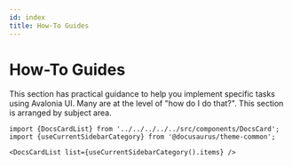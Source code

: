 ```yaml
---
id: index
title: How-To Guides
---
```


# How-To Guides

This section has practical guidance to help you implement specific tasks using Avalonia UI. Many are at the level of "how do I do that?". This section is arranged by subject area.

```mdx-code-block
import {DocsCardList} from '../../../../../src/components/DocsCard';
import {useCurrentSidebarCategory} from '@docusaurus/theme-common';

<DocsCardList list={useCurrentSidebarCategory().items} />
```
